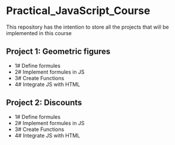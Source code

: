 # Practical_JavaScript_Course
This repository has the intention to store all the projects that will be implemented in this course

## Project 1: Geometric figures

- 1#  Define formules
- 2# Implement formules in JS
- 3# Create Functions
- 4# Integrate JS with HTML

## Project 2: Discounts

- 1#  Define formules
- 2# Implement formules in JS
- 3# Create Functions
- 4# Integrate JS with HTML
